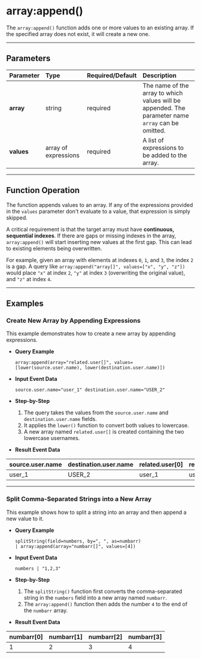 # array:append()

The `array:append()` function adds one or more values to an existing array. If the specified array does not exist, it will create a new one.

***

## Parameters

| Parameter | Type | Required/Default | Description |
| :--- | :--- | :--- | :--- |
| **array** | string | required | The name of the array to which values will be appended. The parameter name `array` can be omitted. |
| **values** | array of expressions | required | A list of expressions to be added to the array. |

***

## Function Operation

The function appends values to an array. If any of the expressions provided in the `values` parameter don't evaluate to a value, that expression is simply skipped.

A critical requirement is that the target array must have **continuous, sequential indexes**. If there are gaps or missing indexes in the array, `array:append()` will start inserting new values at the first gap. This can lead to existing elements being overwritten.

For example, given an array with elements at indexes `0`, `1`, and `3`, the index `2` is a gap. A query like `array:append("array[]", values=["x", "y", "z"])` would place `"x"` at index `2`, `"y"` at index `3` (overwriting the original value), and `"z"` at index `4`.

***

## Examples

### Create New Array by Appending Expressions

This example demonstrates how to create a new array by appending expressions.

* **Query Example**
    ```
    array:append(array="related.user[]", values=[lower(source.user.name), lower(destination.user.name)])
    ```

* **Input Event Data**
    ```
    source.user.name="user_1" destination.user.name="USER_2"
    ```

* **Step-by-Step**
    1.  The query takes the values from the `source.user.name` and `destination.user.name` fields.
    2.  It applies the `lower()` function to convert both values to lowercase.
    3.  A new array named `related.user[]` is created containing the two lowercase usernames.

* **Result Event Data**

| source.user.name | destination.user.name | related.user[0] | related.user[1] |
| :--- | :--- | :--- | :--- |
| user_1 | USER_2 | user_1 | user_2 |

---

### Split Comma-Separated Strings into a New Array

This example shows how to split a string into an array and then append a new value to it.

* **Query Example**
    ```
    splitString(field=numbers, by=", ", as=numbarr)
    | array:append(array="numbarr[]", values=[4])
    ```

* **Input Event Data**
    ```
    numbers | "1,2,3"
    ```

* **Step-by-Step**
    1.  The `splitString()` function first converts the comma-separated string in the `numbers` field into a new array named `numbarr`.
    2.  The `array:append()` function then adds the number `4` to the end of the `numbarr` array.

* **Result Event Data**

| numbarr[0] | numbarr[1] | numbarr[2] | numbarr[3] |
| :--- | :--- | :--- | :--- |
| 1 | 2 | 3 | 4 |